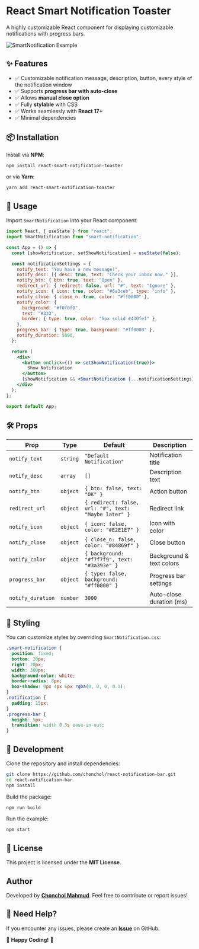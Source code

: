 # React Smart Notification Toaster

A highly customizable React component for displaying customizable notifications with progress bars.

![SmartNotification Example](https://i.ibb.co.com/PGGkGhtm/Screenshot-2025-02-17-134209.png)

## ✨ Features

- ✅ Customizable notification message, description, button, every style of the notification window
- ✅ Supports **progress bar with auto-close**
- ✅ Allows **manual close option**
- ✅ Fully **stylable** with CSS
- ✅ Works seamlessly with **React 17+**
- ✅ Minimal dependencies

## 📦 Installation

Install via **NPM**:

```sh
npm install react-smart-notification-toaster
```

or via **Yarn**:

```sh
yarn add react-smart-notification-toaster
```

## 🚀 Usage

Import `SmartNotification` into your React component:

```jsx
import React, { useState } from "react";
import SmartNotification from "smart-notification";

const App = () => {
  const [showNotification, setShowNotification] = useState(false);

  const notificationSettings = {
    notify_text: "You have a new message!",
    notify_desc: [{ desc: true, text: "Check your inbox now." }],
    notify_btn: { btn: true, text: "Open" },
    redirect_url: { redirect: false, url: "#", text: "Ignore" },
    notify_icon: { icon: true, color: "#6a3ceb", type: "info" },
    notify_close: { close_n: true, color: "#ff0000" },
    notify_color: {
      background: "#f0f0f0",
      text: "#333",
      border: { type: true, color: "5px solid #430fe1" },
    },
    progress_bar: { type: true, background: "#ff0000" },
    notify_duration: 5000,
  };

  return (
    <div>
      <button onClick={() => setShowNotification(true)}>
        Show Notification
      </button>
      {showNotification && <SmartNotification {...notificationSettings} />}
    </div>
  );
};

export default App;
```

## 🛠 Props

| Prop              | Type     | Default                                              | Description              |
| ----------------- | -------- | ---------------------------------------------------- | ------------------------ |
| `notify_text`     | `string` | `"Default Notification"`                             | Notification title       |
| `notify_desc`     | `array`  | `[]`                                                 | Description text         |
| `notify_btn`      | `object` | `{ btn: false, text: "OK" }`                         | Action button            |
| `redirect_url`    | `object` | `{ redirect: false, url: "#", text: "Maybe later" }` | Redirect link            |
| `notify_icon`     | `object` | `{ icon: false, color: "#E2E1E7" }`                  | Icon with color          |
| `notify_close`    | `object` | `{ close_n: false, color: "#84869f" }`               | Close button             |
| `notify_color`    | `object` | `{ background: "#f7f7f9", text: "#3a393e" }`         | Background & text colors |
| `progress_bar`    | `object` | `{ type: false, background: "#ff0000" }`             | Progress bar settings    |
| `notify_duration` | `number` | `3000`                                               | Auto-close duration (ms) |

## 🎨 Styling

You can customize styles by overriding `SmartNotification.css`:

```css
.smart-notification {
  position: fixed;
  bottom: 20px;
  right: 20px;
  width: 300px;
  background-color: white;
  border-radius: 8px;
  box-shadow: 0px 4px 6px rgba(0, 0, 0, 0.1);
}
.notification {
  padding: 15px;
}
.progress-bar {
  height: 5px;
  transition: width 0.3s ease-in-out;
}
```

## 🔧 Development

Clone the repository and install dependencies:

```sh
git clone https://github.com/chonchol/react-notification-bar.git
cd react-notification-bar
npm install
```

Build the package:

```sh
npm run build
```

Run the example:

```sh
npm start
```

## 📜 License

This project is licensed under the **MIT License**.

## Author

Developed by **[Chonchol Mahmud](mailto:chonchol57@gmail.com)**. Feel free to contribute or report issues!

## 💬 Need Help?

If you encounter any issues, please create an **[Issue](https://github.com/chonchol/react-notification-bar/issues)** on GitHub.

🚀 **Happy Coding!** 🚀
